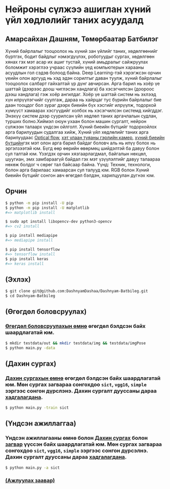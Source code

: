 # Нейроны сүлжээ ашиглан хүний үйл хөдлөлийг таних асуудалд
## Амарсайхан Дашням, Төмөрбаатар Батбилэг
Хүний байрлалыг тооцоолох нь хүний зан үйлийг таних, хөдөлгөөнийг бүртгэх, бодит байдлыг нэмэгдүүлэх, роботуудыг сургах, хөдөлгөөн хянах гэх мэт асар их ашиг тустай, хүний амьдралыг сайжруулах боломжит хэрэглээ учраас сүүлийн үед компьютерын харааны асуудлын гол сэдэв болоод байна. Deep Learning-тэй хэрэгжсэн орчин үеийн олон аргууд нь хэд эдэн сорилтыг даван туулж, хүний байрлалыг тооцоолох салбарт гайхалтай үр дүнг авчирсан. Арга барил нь хоёр үе шаттай (дээрээс доош чиглэсэн хандлага) ба хэсэгчилсэн (доороос дээш хандлага) гэж хоёр ангилдаг. Хоёр үе шаттай систем нь эхлээд хүн илрүүлэгчийг суулгаж, дараа нь хайрцаг тус бүрийн байрлалыг бие даан тооцдог бол зураг дээрх биеийн бүх хэсгийг илрүүлж, тодорхой хүмүүст хамаарах хэсгүүдийг холбох нь хэсэгчилсэн системд хийгддэг. Энэхүү систем дээр суурилсан үйл хөдлөл таних аргачлалын судлан, турших болно.Хиймэл оюун ухаан болон машин сургалт, нейрон сүлжээн талаарх үндсэн ойлголт. Хүний биеийн бүтцийг тодорхойлох арга барилуудын судалгаа хийж, Хүний үйл хөдлөлийг таних арга барилуудаас [Optical flow](https://en.wikipedia.org/wiki/Optical_flow), [хэт улаан туяаны гэрлийн камер](https://www.researchgate.net/publication/274091798_Human_Detection_Based_on_the_Generation_of_a_Background_Image_by_Using_a_Far-Infrared_Light_Camera), [хүний биеийн бүтцийн](https://arxiv.org/abs/2104.11712?fbclid=IwAR2SwqSOHi3if7cFbnEd6QOMFZw_1StPRkvL7WFktVRWG1afYWZmmBTz2l4#:~:text=Skeletor%3A%20Skeletal%20Transformers%20for%20Robust%20Body%2DPose%20Estimation,-Tao%20Jiang%2C%20Necati&text=Predicting%203D%20human%20pose%20from,in%20estimating%203D%20from%202D)гэх мэт олон арга барил байдаг боловч аль нь илүү болох нь эргэлзээтэй юм. Бүгд өөр өөрийн өвөрмөц шийдэлтэй ба давуу болон сул талтай юм. Үзэгдэх орчин хязгаарлагдмал, байгалын нөхцөл, шуугиан, эмх замбараагүй байдал гэх мэт үзүүлэлтийг давуу талаараа нөхөж болдог ч сөрөг тал байсаар байна. Үүнд: Техник, технологи, болон арга барилаас хамаарсан сул талууд юм. RGB болон Хүний биеийн бүтцийг сонгон авч өгөгдөл бэлдэн, харилцуулан дүгнэх юм.


Орчин
-----

``` sh
$ python -m pip install -U pip
$ python -m pip install -U matplotlib
#=> matplotlib install

$ sudo apt install libopencv-dev python3-opencv
#=> cv2 install 

$ pip install mediapipe
#=> mediapipe install 

$ pip install tensorflow
#=> tensorflow install 
$ pip install keras
#=> keras install 
```
(Эхлэх)
-------------
```sh
$ git clone git@github.com:DashnyamDashaa/Dashnyam-Batbileg.git
$ cd Dashnyam-Batbileg
```
(Өгөгдөл боловсруулах)
-------
### [Өгөгдөл боловсруулахын өмнө](https://github.com/DashnyamDashaa/Dashnyam-Batbileg/blob/master/data/readme.md) өгөгдөл бэлдсэн байх шаардлагатай юм.
```sh
$ mkdir testdata/out && mkdir testdata/img && testdata/imgPose
$ python main.py -data
```
(Дахин сургах)
-------
### [Дахин сургахын өмнө](https://github.com/DashnyamDashaa/Dashnyam-Batbileg/blob/master/testdata/readme.md) өгөгдөл бэлдсэн байх шаардлагатай юм. Мөн сургах загвараа сонгохдоо `sict`, `vgg16`, `simple` зэргээс сонгон дүрслэнэ. Дахин сургалт дууссаны дараа [хадгалагдана](https://github.com/DashnyamDashaa/Dashnyam-Batbileg/blob/master/modelH5/readme.md).
```sh
$ python main.py -train sict
```
(Үндсэн ажиллаггаа)
-------
### Үндсэн ажиллагааны өмнө болон [Дахин сургах](https://github.com/DashnyamDashaa/Dashnyam-Batbileg/blob/master/testdata/readme.md) болон [загвар](https://github.com/DashnyamDashaa/Dashnyam-Batbileg/blob/master/modelH5/readme.md) үүссэн байх шаардлагатай юм. Мөн сургах загвараа сонгохдоо `sict`, `vgg16`, `simple` зэргээс сонгон дүрсэлнэ. Дахин сургалт дууссаны дараа [хадгалагдана](https://github.com/DashnyamDashaa/Dashnyam-Batbileg/blob/master/modelH5/readme.md).
```sh
$ python main.py -a sict
```

<!-- Installation -->
<!-- ------------ -->
<!-- The `hub` executable has no dependencies, but since it was designed to wrap -->
<!-- `git`, it's recommended to have at least **git 1.7.3** or newer. -->
<!-- platform | manager | command to run -->
<!-- ---------|---------|--------------- -->
<!-- macOS, Linux | [Homebrew](https://docs.brew.sh/Installation) | `brew install hub` -->
### [(Ажлуулах заавар)](https://youtu.be/0_8ObkRV6I8)